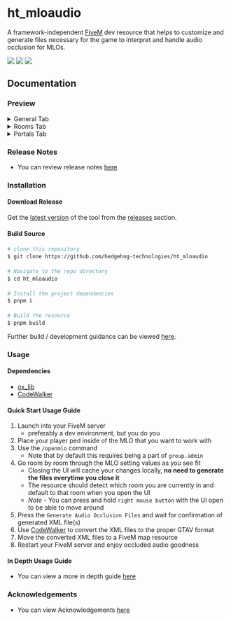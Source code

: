 # ht_mloaudio

A framework-independent [FiveM](https://fivem.net) dev resource that helps to customize and generate files necessary for the game to interpret and handle audio occlusion for MLOs.

![](https://img.shields.io/github/downloads/hedgehog-technologies/ht_mloaudio/total?logo=github)
![](https://img.shields.io/github/downloads/hedgehog-technologies/ht_mloaudio/latest/total?logo=github)
![](https://img.shields.io/github/v/release/hedgehog-technologies/ht_mloaudio?logo=github)

## Documentation

### Preview

<details>
   <summary>General Tab</summary>

   ![General Tab](./docs/images/general_tab.png 'General Tab')
</details>

<details>
   <summary>Rooms Tab</summary>

   ![Rooms Tab](./docs/images/rooms_tab.png 'Rooms Tab')
</details>

<details>
   <summary>Portals Tab</summary>

   ![Portals Tab](./docs/images/portals_tab.png 'Portals Tab')
</details>

### Release Notes

- You can review release notes [here](./docs/release-notes.md)

### Installation

#### Download Release

Get the [latest version](https://github.com/hedgehog-technologies/ht_mloaudio/releases/latest) of the tool from the [releases](https://github.com/hedgehog-technologies/ht_mloaudio/releases) section.

#### Build Source

```bash
# clone this repository
$ git clone https://github.com/hedgehog-technologies/ht_mloaudio

# Navigate to the repo directory
$ cd ht_mloaudio

# Install the project dependencies
$ pnpm i

# Build the resource
$ pnpm build
```

Further build / development guidance can be viewed [here](./docs/development-guide.md).

### Usage

#### Dependencies

- [ox_lib](https://github.com/overextended/ox_lib)
- [CodeWalker](https://github.com/dexyfex/CodeWalker)

#### Quick Start Usage Guide

1. Launch into your FiveM server
   - preferably a dev environment, but you do you
2. Place your player ped inside of the MLO that you want to work with
3. Use the `/openmlo` command
   - Note that by default this requires being a part of `group.admin`
4. Go room by room through the MLO setting values as you see fit
   - Closing the UI will cache your changes locally, **no need to generate the files everytime you close it**
   - The resource should detect which room you are currently in and default to that room when you open the UI
   - *Note* - You can press and hold `right mouse button` with the UI open to be able to move around
5. Press the `Generate Audio Occlusion Files` and wait for confirmation of generated XML file(s)
6. Use [CodeWalker](https://github.com/dexyfex/CodeWalker) to convert the XML files to the proper GTAV format
7. Move the converted XML files to a FiveM map resource
8. Restart your FiveM server and enjoy occluded audio goodness

#### In Depth Usage Guide

- You can view a more in depth guide [here](./docs/usage-guide.md)

### Acknowledgements

- You can view Acknowledgements [here](./docs/acknowledgements.md)
